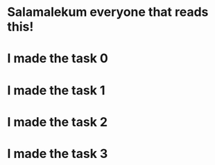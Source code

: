 # Salamalekum everyone that reads this!
# I made the task 0
# I made the task 1
# I made the task 2
# I made the task 3

